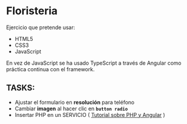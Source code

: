 # Floristeria

Ejercicio que pretende usar:

- HTML5
- CSS3
- JavaScript

En vez de JavaScript se ha usado TypeScript a través de Angular como práctica continua con el framework.

## TASKS:

- Ajustar el formulario en **resolución** para teléfono
- Cambiar __imagen__ al hacer clic en __`button radio`__
- Insertar PHP en un SERVICIO ( [Tutorial sobre PHP y Angular](https://github.com/parzibyte/crud-angular-php-mysql) )
